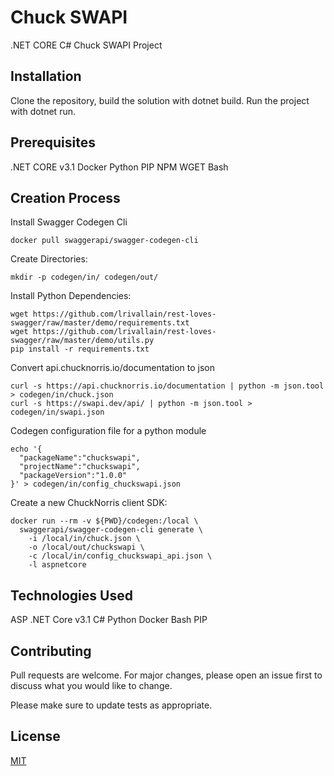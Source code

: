 # Chuck SWAPI
.NET CORE C# Chuck SWAPI Project

## Installation

Clone the repository, build the solution with dotnet build. Run the project with dotnet run.

## Prerequisites

.NET CORE v3.1
Docker
Python
PIP
NPM
WGET
Bash

## Creation Process

Install Swagger Codegen Cli

```
docker pull swaggerapi/swagger-codegen-cli
```

Create Directories:
```
mkdir -p codegen/in/ codegen/out/
```

Install Python Dependencies:
```
wget https://github.com/lrivallain/rest-loves-swagger/raw/master/demo/requirements.txt
wget https://github.com/lrivallain/rest-loves-swagger/raw/master/demo/utils.py
pip install -r requirements.txt
```

Convert api.chucknorris.io/documentation to json
```
curl -s https://api.chucknorris.io/documentation | python -m json.tool > codegen/in/chuck.json
curl -s https://swapi.dev/api/ | python -m json.tool > codegen/in/swapi.json
```

Codegen configuration file for a python module
```
echo '{
  "packageName":"chuckswapi",
  "projectName":"chuckswapi",
  "packageVersion":"1.0.0"
}' > codegen/in/config_chuckswapi.json
```

Create a new ChuckNorris client SDK:
```
docker run --rm -v ${PWD}/codegen:/local \
  swaggerapi/swagger-codegen-cli generate \
    -i /local/in/chuck.json \
    -o /local/out/chuckswapi \
    -c /local/in/config_chuckswapi_api.json \
    -l aspnetcore
```


## Technologies Used
ASP .NET Core v3.1
C#
Python
Docker
Bash
PIP

## Contributing
Pull requests are welcome. For major changes, please open an issue first to discuss what you would like to change.

Please make sure to update tests as appropriate.

## License
[MIT](https://choosealicense.com/licenses/mit/)
